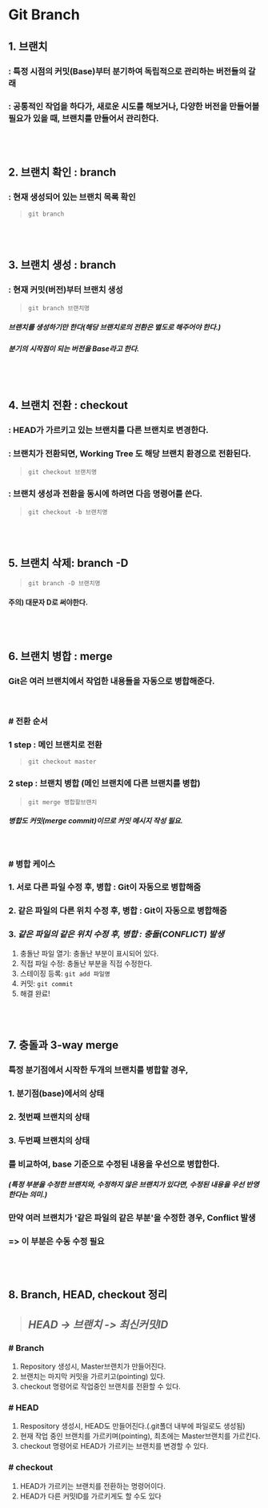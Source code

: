 Git Branch
===


## **1. 브랜치**
### : 특정 시점의 커밋(Base)부터 분기하여 독립적으로 관리하는 버전들의 갈래
### : 공통적인 작업을 하다가, 새로운 시도를 해보거나, 다양한 버전을 만들어볼 필요가 있을 때, 브랜치를 만들어서 관리한다.

<br><br>

## **2. 브랜치 확인 : branch**
### : 현재 생성되어 있는 브랜치 목록 확인
> `git branch`

<br><br>

## **3. 브랜치 생성 : branch**
### : 현재 커밋(버전)부터 브랜치 생성
> `git branch 브랜치명`
##### 브랜치를 생성하기만 한다(해당 브랜치로의 전환은 별도로 해주어야 한다.)
##### 분기의 시작점이 되는 버전을 Base라고 한다.

<br><br>

## **4. 브랜치 전환 : checkout**
### : HEAD가 가르키고 있는 브랜치를 다른 브랜치로 변경한다.
### : 브랜치가 전환되면, Working Tree 도 해당 브랜치 환경으로 전환된다.
> `git checkout 브랜치명`

### : 브랜치 생성과 전환을 동시에 하려면 다음 명령어를 쓴다.
> `git checkout -b 브랜치명`


<br><br>

## **5. 브랜치 삭제: branch -D**
> `git branch -D 브랜치명`
#### 주의) 대문자 D로 써야한다.

<br><br>

## **6. 브랜치 병합 : merge**
### Git은 여러 브랜치에서 작업한 내용들을 자동으로 병합해준다.

<br>

### **# 전환 순서**
### 1 step : 메인 브랜치로 전환
> `git checkout master`

### 2 step : 브랜치 병합 (메인 브랜치에 다른 브랜치를 병합)
> `git merge 병합할브랜치`

##### 병합도 커밋(merge commit)이므로 커밋 메시지 작성 필요.

<br>

### **# 병합 케이스**
### 1. 서로 다른 파일 수정 후, 병합 : Git이 자동으로 병합해줌
### 2. 같은 파일의 다른 위치 수정 후, 병합 : Git이 자동으로 병합해줌
### 3. ***같은 파일의 같은 위치 수정 후, 병합 : 충돌(CONFLICT) 발생***
1. 충돌난 파일 열기: 충돌난 부분이 표시되어 있다.
2. 직접 파일 수정: 충돌난 부분을 직접 수정한다.
3. 스테이징 등록: `git add 파일명`
4. 커밋: `git commit`  
5. 해결 완료!

<br><br>

## **7. 충돌과 3-way merge**
### 특정 분기점에서 시작한 두개의 브랜치를 병합할 경우,
### 1. 분기점(base)에서의 상태
### 2. 첫번째 브랜치의 상태
### 3. 두번째 브랜치의 상태
### 를 비교하여, base 기준으로 수정된 내용을 우선으로 병합한다.
##### (특정 부분을 수정한 브랜치와, 수정하지 않은 브랜치가 있다면, 수정된 내용을 우선 반영한다는 의미.)
### 만약 여러 브랜치가 '같은 파일의 같은 부분'을 수정한 경우, Conflict 발생
### => 이 부분은 수동 수정 필요


<br><br>

## **8. Branch, HEAD, checkout 정리**

> ## ***HEAD -> 브랜치 -> 최신커밋ID***

### **# Branch**
1. Repository 생성시, Master브랜치가 만들어진다.
2. 브랜치는 마지막 커밋을 가르키고(pointing) 있다.
3. checkout 명령어로 작업중인 브랜치를 전환할 수 있다.

### **# HEAD**
1. Respository 생성시, HEAD도 만들어진다.(.git폴더 내부에 파일로도 생성됨)
2. 현재 작업 중인 브랜치를 가르키며(pointing), 최초에는 Master브랜치를 가르킨다.
3. checkout 명령어로 HEAD가 가르키는 브랜치를 변경할 수 있다.

### **# checkout**
1. HEAD가 가르키는 브랜치를 전환하는 명령어이다.
2. HEAD가 다른 커밋ID를 가르키게도 할 수도 있다


